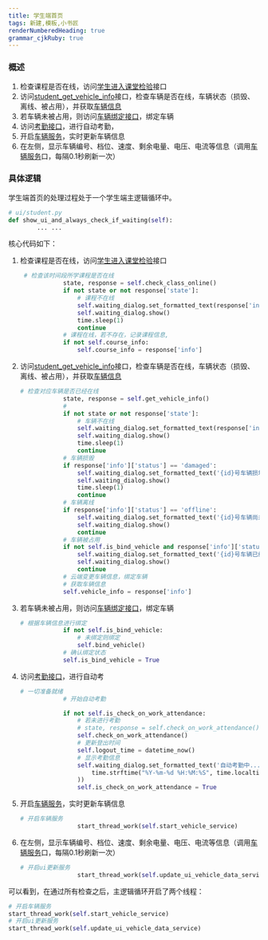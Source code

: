 ```yaml
---
title: 学生端首页
tags: 新建,模板,小书匠
renderNumberedHeading: true
grammar_cjkRuby: true
---
```


### 概述
1. 检查课程是否在线，访问[学生进入课堂检验](http://192.168.10.106:8080/project/3?p=156)接口
2. 访问[student_get_vehicle_info](http://192.168.10.106:8080/project/3?p=157)接口，检查车辆是否在线，车辆状态（损毁、离线、被占用），并获取[车辆信息](http://192.168.10.106:8080/project/3?p=157)
3. 若车辆未被占用，则访问[车辆绑定接口](http://192.168.10.106:8080/project/3?p=158)，绑定车辆
4. 访问[考勤接口](http://192.168.10.106:8080/project/3?p=159)，进行自动考勤，
5. 开启[车辆服务](http://192.168.10.106:8080/project/3?p=297)，实时更新车辆信息
6. 在左侧，显示车辆编号、档位、速度、剩余电量、电压、电流等信息（调用[车辆服务](http://192.168.10.106:8080/project/3?p=297)口，每隔0.1秒刷新一次）


### 具体逻辑
学生端首页的处理过程处于一个学生端主逻辑循环中。

``` py
# ui/student.py
def show_ui_and_always_check_if_waiting(self):
        ... ...
```
核心代码如下：
1. 检查课程是否在线，访问[学生进入课堂检验](http://192.168.10.106:8080/project/3?p=156)接口
	``` py
	 # 检查该时间段所学课程是否在线
				state, response = self.check_class_online()
				if not state or not response['state']:
					# 课程不在线
					self.waiting_dialog.set_formatted_text(response['info']['detail'])
					self.waiting_dialog.show()
					time.sleep(1)
					continue
				# 课程在线，若不存在，记录课程信息,
				if not self.course_info:
					self.course_info = response['info']
	```
1. 访问[student_get_vehicle_info](http://192.168.10.106:8080/project/3?p=157)接口，检查车辆是否在线，车辆状态（损毁、离线、被占用），并获取[车辆信息](http://192.168.10.106:8080/project/3?p=157)
	``` py
	# 检查对应车辆是否已经在线
				state, response = self.get_vehicle_info()
				#
				if not state or not response['state']:
					# 车辆不在线
					self.waiting_dialog.set_formatted_text(response['info']['detail'])
					self.waiting_dialog.show()
					time.sleep(1)
					continue
				# 车辆损毁
				if response['info']['status'] == 'damaged':
					self.waiting_dialog.set_formatted_text('{id}号车辆损坏，请寻求老师帮助'.format(id=response['info']['id']))
					self.waiting_dialog.show()
					time.sleep(1)
					continue
				# 车辆离线
				if response['info']['status'] == 'offline':
					self.waiting_dialog.set_formatted_text('{id}号车辆尚未启动，请等待'.format(id=response['info']['id']))
					self.waiting_dialog.show()
					continue
				# 车辆被占用
				if not self.is_bind_vehicle and response['info']['status'] == 'bind':
					self.waiting_dialog.set_formatted_text('{id}号车辆已经被他人占用，请寻求老师帮助'.format(id=response['info']['id']))
					self.waiting_dialog.show()
					continue
				# 云端变更车辆信息，绑定车辆
				# 获取车辆信息
				self.vehicle_info = response['info']
	```
3. 若车辆未被占用，则访问[车辆绑定接口](http://192.168.10.106:8080/project/3?p=158)，绑定车辆
	``` py
	# 根据车辆信息进行绑定
				if not self.is_bind_vehicle:
					# 未绑定则绑定
					self.bind_vehicle()
				# 确认绑定状态
				self.is_bind_vehicle = True
	```
4. 访问[考勤接口](http://192.168.10.106:8080/project/3?p=159)，进行自动考
	``` py
	# 一切准备就绪
				# 开始自动考勤

				if not self.is_check_on_work_attendance:
					# 若未进行考勤
					# state, response = self.check_on_work_attendance()
					self.check_on_work_attendance()
					# 更新登出时间
					self.logout_time = datetime_now()
					# 显示考勤信息
					self.waiting_dialog.set_formatted_text('自动考勤中...,登录时间为：{}'.format(
						time.strftime("%Y-%m-%d %H:%M:%S", time.localtime())
					))
					self.is_check_on_work_attendance = True
	```
5. 开启[车辆服务](http://192.168.10.106:8080/project/3?p=297)，实时更新车辆信息
	``` py
	# 开启车辆服务
					start_thread_work(self.start_vehicle_service)
	```
6. 在左侧，显示车辆编号、档位、速度、剩余电量、电压、电流等信息（调用[车辆服务](http://192.168.10.106:8080/project/3?p=297)口，每隔0.1秒刷新一次）
	``` py
	# 开启ui更新服务
					start_thread_work(self.update_ui_vehicle_data_service)
	```

可以看到，在通过所有检查之后，主逻辑循环开启了两个线程：

``` py
# 开启车辆服务
start_thread_work(self.start_vehicle_service)
# 开启ui更新服务
start_thread_work(self.update_ui_vehicle_data_service)
```